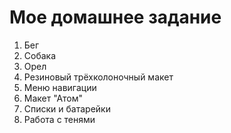 ﻿# Мое домашнее задание
1. Бег
2. Собака
3. Орел
4. Резиновый трёхколоночный макет
5. Меню навигации
6. Макет "Атом"
7. Списки и батарейки
8. Работа с тенями 

